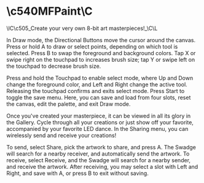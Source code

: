 # \c540MFPaint\C

\lC\c505_Create your very own 8-bit art masterpieces!_\C\L

In Draw mode, the Directional Buttons move the cursor around the canvas. Press or hold A to draw or select points, depending on which tool is selected. Press B to swap the foreground and background colors. Tap X or swipe right on the touchpad to increases brush size; tap Y or swipe left on the touchpad to decrease brush size.

Press and hold the Touchpad to enable select mode, where Up and Down change the foreground color, and Left and Right change the active tool. Releasing the touchpad confirms and exits select mode. Press Start to toggle the save menu. Here, you can save and load from four slots, reset the canvas, edit the palette, and exit Draw mode.

Once you've created your masterpiece, it can be viewed in all its glory in the Gallery. Cycle through all your creations or just show off your favorite, accompanied by your favorite LED dance. In the Sharing menu, you can wirelessly send and receive your creations!

To send, select Share, pick the artwork to share, and press A. The Swadge will search for a nearby receiver, and automatically send the artwork. To receive, select Receive, and the Swadge will search for a nearby sender, and receive the artwork. After receiving, you may select a slot with Left and Right, and save with A, or press B to exit without saving.
